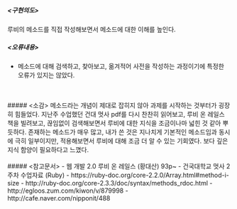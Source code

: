 ##### <구현의도>
루비의 메소드를 직접 작성해보면서 메소드에 대한 이해를 높인다.
<br>
##### <오류내용>
- 메소드에 대해 검색하고, 찾아보고, 옮겨적어 사전을 작성하는 과정이기에 특정한 오류가 있지는 않았다.
<br>
<br>
##### <소감>
메소드라는 개념이 제대로 잡히지 않아 과제를 시작하는 것부터가 굉장히 힘들었다.
지난주 수업했던 건대 멋사 pdf를 다시 찬찬히 읽어보고, 루비 온 레일스 책을 빌려보고, 끊임없이 검색해보면서 루비에 대한 지식을 조금이나마 넓힌 것 같아 뿌듯하다.
존재하는 메소드가 매우 많고, 내가 쓴 것은 지나치게 기본적인 메소드임과 동시에 극히 일부이지만, 적용해보면서 루비에 대해 조금 더 알 수 있는 기회였다.
보다 깊은 지식 함양이 필요하다고 느꼈다. 
<br>
<br>
##### <참고문서>
- 웹 개발 2.0 루비 온 레일스 (황대산) 93p~
- 건국대학교 멋사 2주차 수업자료 (Ruby)
- https://ruby-doc.org/core-2.2.0/Array.html#method-i-size
- http://ruby-doc.org/core-2.3.3/doc/syntax/methods_rdoc.html
- http://egloos.zum.com/kiwon/v/879998
- http://cafe.naver.com/nipponit/488